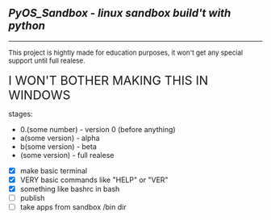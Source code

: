 *PyOS_Sandbox* - *linux sandbox build't with python*
- 
---
<font size="2">
This project is hightly made for education purposes, it won't get any special support
until full realese.
</font>

<br>
<br>

<font size="5">
I WON'T BOTHER MAKING THIS IN WINDOWS
</font>

stages: 
* 0.(some number) - version 0 (before anything)
* a(some version) - alpha
* b(some version) - beta
* (some version) - full realese

- [x] make basic terminal
- [x] VERY basic commands like "HELP" or "VER"
- [x] something like bashrc in bash
- [ ] publish
- [ ] take apps from sandbox /bin dir